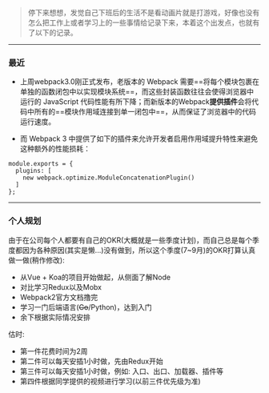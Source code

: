 > 停下来想想，发觉自己下班后的生活不是看动画片就是打游戏，好像也没有怎么把工作上或者学习上的一些事情给记录下来，本着这个出发点，也就有了以下的记录。
---
### 最近
- 上周webpack3.0刚正式发布，老版本的 Webpack 需要==将每个模块包裹在单独的函数闭包中以实现模块系统==，而这些封装函数往往会使得浏览器中运行的 JavaScript 代码性能有所下降；而新版本的Webpack**提供插件**会将代码中所有的==模块作用域连接到单一闭包中==，从而保证了浏览器中的代码运行速度。

- 而 Webpack 3 中提供了如下的插件来允许开发者启用作用域提升特性来避免这种额外的性能损耗：
```
module.exports = {  
  plugins: [
    new webpack.optimize.ModuleConcatenationPlugin()
  ]
};
```
---

### 个人规划
由于在公司每个人都要有自己的OKR(大概就是一些季度计划)，而自己总是每个季度都因为各种原因(其实是懒...)没有做到，所以这个季度(7~9月)的OKR打算认真做一做(稍作修改):
- 从Vue + Koa的项目开始做起，从侧面了解Node
- 对比学习Redux以及Mobx
- Webpack2官方文档撸完
- 学习一门后端语言(~~Go~~/Python)，达到入门
- 余下根据实际情况安排

估时:
- 第一件花费时间为2周 
- 第二件可以每天安插1小时做，先由Redux开始
- 第三件可以每天安插1小时做，例如: 入口、出口、加载器、插件等
- 第四件根据同学提供的视频进行学习(以前三件优先级为准)